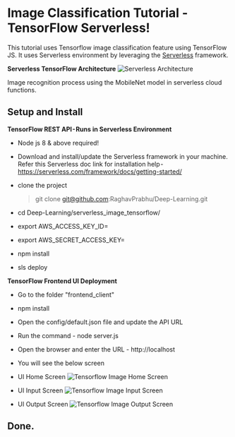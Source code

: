 # Image Classification Tutorial - TensorFlow Serverless!
This tutorial uses Tensorflow image classification feature using TensorFlow JS. It uses Serverless environment by leveraging the [Serverless](https://serverless.com/) framework.

**Serverless TensorFlow Architecture**
![Serverless Architecture](https://github.com/RaghavPrabhu/Deep-Learning/blob/master/serverless_image_tensorflow/img/serverless_architecture.png)

Image recognition process using the MobileNet model in serverless cloud functions. 

 ## Setup and Install

 **TensorFlow REST API - Runs in Serverless Environment**
 - Node js 8 & above required!
 - Download and install/update the Serverless framework in your machine. Refer this Serverless doc link for installation help - https://serverless.com/framework/docs/getting-started/
  
 - clone the project 
   > git clone git@github.com:RaghavPrabhu/Deep-Learning.git 

 - cd Deep-Learning/serverless_image_tensorflow/

 - export AWS_ACCESS_KEY_ID=<YOUR AWS ACCESS KEY>
 - export AWS_SECRET_ACCESS_KEY=<YOUR AWS SECRET KEY>

 - npm install
 
 - sls deploy

 **TensorFlow Frontend UI Deployment** 
 - Go to the folder "frontend_client"
 - npm install
 - Open the config/default.json file and update the API URL
 - Run the command - node server.js
 - Open the browser and enter the URL - http://localhost
 - You will see the below screen 
 
 - UI Home Screen
 ![Tensorflow Image Home Screen](https://github.com/RaghavPrabhu/Deep-Learning/blob/master/serverless_image_tensorflow/img/home_screen.png)       

 - UI Input Screen
 ![Tensorflow Image Input Screen](https://github.com/RaghavPrabhu/Deep-Learning/blob/master/serverless_image_tensorflow/img/upload_screen.png)     


 - UI Output Screen
 ![Tensorflow Image Output Screen](https://github.com/RaghavPrabhu/Deep-Learning/blob/master/serverless_image_tensorflow/img/output_screen.png)  

 ## Done.
  
  
 
